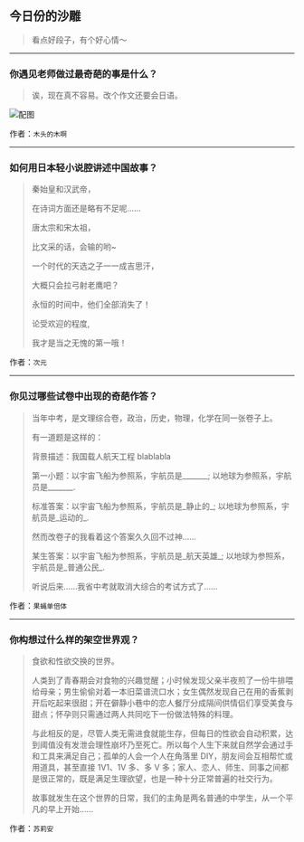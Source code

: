 ## 今日份的沙雕

> 看点好段子，有个好心情～


 
---

### 你遇见老师做过最奇葩的事是什么？

> 诶，现在真不容易。改个作文还要会日语。



![配图](http://pic2.zhimg.com/70/v2-e46c7b0a9f6465a33335e454f532724d_b.jpg)


作者：`木头的木啊`

---

### 如何用日本轻小说腔讲述中国故事？

> 秦始皇和汉武帝，
> 
> 在诗词方面还是略有不足呢……
> 
> 唐太宗和宋太祖，
> 
> 比文采的话，会输的哟~
> 
> 一个时代的天选之子一一成吉思汗，
> 
> 大概只会拉弓射老鹰吧？
> 
> 永恒的时间中，他们全部消失了！
> 
> 论受欢迎的程度,
> 
> 我才是当之无愧的第一哦！


作者：`次元`

---

### 你见过哪些试卷中出现的奇葩作答？

> 当年中考，是文理综合卷，政治，历史，物理，化学在同一张卷子上。
> 
> 有一道题是这样的：
> 
> 背景描述：我国载人航天工程 blablabla
> 
> 第一小题：以宇宙飞船为参照系，宇航员是_______; 以地球为参照系，宇航员是_______.
> 
> 标准答案：以宇宙飞船为参照系，宇航员是_静止的_; 以地球为参照系，宇航员是_运动的_.
> 
> 然而改卷子的我看着这个答案久久回不过神……
> 
> 某生答案：以宇宙飞船为参照系，宇航员是_航天英雄_; 以地球为参照系，宇航员是_普通公民_.
> 
> 听说后来……我省中考就取消大综合的考试方式了……


作者：`果蝇单倍体`

---

### 你构想过什么样的架空世界观？

> 食欲和性欲交换的世界。
> 
> 人类到了青春期会对食物的兴趣觉醒；小时候发现父亲半夜煎了一份牛排喂给母亲；男生偷偷对着一本旧菜谱流口水；女生偶然发现自己在用的香蕉剥开后吃起来很甜；开在僻静小巷中的恋人餐厅分成隔间供情侣们享受美食与甜点；怀孕则只需通过两人共同吃下一份做法特殊的料理。
> 
> 与此相反的是，尽管人类无需进食就能生存，但每日的性欲会自动积累，达到阈值没有发泄会理性崩坏乃至死亡。所以每个人生下来就自然学会通过手和工具来满足自己；孤单的人会一个人在角落里 DIY，朋友间会互相帮忙或用道具，甚至直接 1V1、1V 多、多 V 多；家人、恋人、师生、同事之间都是很正常的，既是满足生理欲望，也是一种十分正常普遍的社交行为。
> 
> 故事就发生在这个世界的日常，我们的主角是两名普通的中学生，从一个平凡的早上开始……


作者：`苏莉安`
